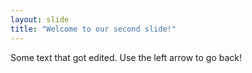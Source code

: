 ```yaml
---
layout: slide
title: "Welcome to our second slide!"
---
```

Some text that got edited.
Use the left arrow to go back!
